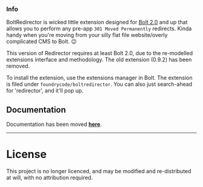 ### Info

BoltRedirector is wicked little extension designed for [Bolt 2.0](//bolt.cm) and up that allows you to perform any pre-app `301 Moved Permanently` redirects. Kinda handy when you're moving from your silly flat file website/overly complicated CMS to Bolt. :wink:

This version of Redirector requires at least Bolt 2.0, due to the re-modelled extensions interface and methodology. The old extension (0.9.2) has been removed.

To install the extension, use the extensions manager in Bolt. The extension is filed under `foundrycode/boltredirector`. You can also just search-ahead for 'redirector', and it'll pop up.

## Documentation

Documentation has been moved **[here](https://github.com/foundrycode/boltredirector/wiki)**.

- - -

# License

This project is no longer licenced, and may be modified and re-distributed at will, with no attribution required.

